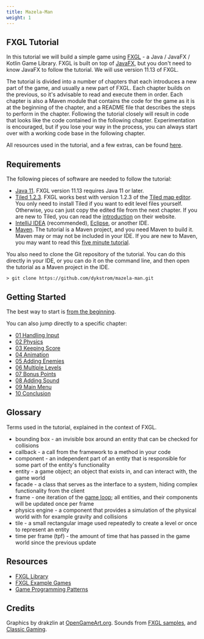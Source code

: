 ```yaml
---
title: Mazela-Man
weight: 1
---
```


## FXGL Tutorial

In this tutorial we will build a simple game using [FXGL](https://github.com/AlmasB/FXGL) -
a Java / JavaFX / Kotlin Game Library. FXGL is built on top of [JavaFX](https://openjfx.io),
but you don't need to know JavaFX to follow the tutorial. We will use version 11.13 of FXGL.

The tutorial is divided into a number of chapters that each introduces a new part of the game,
and usually a new part of FXGL. Each chapter builds on the previous, so it's advisable to read
and execute them in order. Each chapter is also a Maven module that contains the code for the
game as it is at the beginning of the chapter, and a README file that describes the steps to
perform in the chapter. Following the tutorial closely will result in code that looks like the
code contained in the following chapter. Experimentation is encouraged, but if you lose your
way in the process, you can always start over with a working code base in the following chapter.

All resources used in the tutorial, and a few extras, can be found [here](resources).

## Requirements

The following pieces of software are needed to follow the tutorial:

* [Java 11](https://adoptopenjdk.net). FXGL version 11.13 requires Java 11 or later.
* [Tiled 1.2.3](https://github.com/mapeditor/tiled/releases/tag/v1.2.3). FXGL works best with
  version 1.2.3 of the [Tiled map editor](https://www.mapeditor.org). You only need to install
  Tiled if you want to edit level files yourself. Otherwise, you can just copy the edited file
  from the next chapter. If you are new to Tiled, you can read the
  [introduction](https://doc.mapeditor.org/en/stable/manual/introduction) on their website.
* [IntelliJ IDEA](https://www.jetbrains.com/idea) (recommended),
  [Eclipse](https://www.eclipse.org/eclipseide), or another IDE.
* [Maven](http://maven.apache.org/index.html). The tutorial is a Maven project, and you need
  Maven to build it. Maven may or may not be included in your IDE. If you are new to Maven, you
  may want to read this [five minute tutorial](https://maven.apache.org/guides/getting-started/maven-in-five-minutes.html).

You also need to clone the Git repository of the tutorial. You can do this directly in your IDE,
or you can do it on the command line, and then open the tutorial as a Maven project in the IDE.

```
> git clone https://github.com/dykstrom/mazela-man.git
```


## Getting Started

The best way to start is [from the beginning](https://dykstrom.github.io/mazela-man-web/manual/).

You can also jump directly to a specific chapter:

* [01 Handling Input](https://dykstrom.github.io/mazela-man-web/manual/01_handling_input/)
* [02 Physics](https://dykstrom.github.io/mazela-man-web/manual/02_physics/)
* [03 Keeping Score](https://dykstrom.github.io/mazela-man-web/manual/03_eating_and_keeping_score/)
* [04 Animation](https://dykstrom.github.io/mazela-man-web/manual/04_animation/)
* [05 Adding Enemies](https://dykstrom.github.io/mazela-man-web/manual/05_adding_enemies/)
* [06 Multiple Levels](https://dykstrom.github.io/mazela-man-web/manual/06_second_level/)
* [07 Bonus Points](https://dykstrom.github.io/mazela-man-web/manual/07_bonus_points/)
* [08 Adding Sound](https://dykstrom.github.io/mazela-man-web/manual/08_adding_sound/)
* [09 Main Menu](https://dykstrom.github.io/mazela-man-web/manual/09_enable_main_menu/)
* [10 Conclusion](https://dykstrom.github.io/mazela-man-web/manual/10_end_of_tutorial/)


## Glossary

Terms used in the tutorial, explained in the context of FXGL.

* bounding box - an invisible box around an entity that can be checked for collisions
* callback - a call from the framework to a method in your code
* component - an independent part of an entity that is responsible for some part of the
  entity's functionality
* entity - a game object; an object that exists in, and can interact with, the game world
* facade - a class that serves as the interface to a system, hiding complex functionality
  from the client
* frame - one iteration of the [game loop](https://gameprogrammingpatterns.com/game-loop.html);
  all entities, and their components will be updated once per frame
* physics engine - a component that provides a simulation of the physical world with for
  example gravity and collisions
* tile - a small rectangular image used repeatedly to create a level or once to represent an
  entity
* time per frame (tpf) - the amount of time that has passed in the game world since the
  previous update


## Resources

* [FXGL Library](https://github.com/AlmasB/FXGL)
* [FXGL Example Games](https://github.com/AlmasB/FXGLGames)
* [Game Programming Patterns](https://gameprogrammingpatterns.com)


## Credits

Graphics by drakzlin at [OpenGameArt.org](https://opengameart.org).
Sounds from [FXGL samples](https://github.com/AlmasB/FXGL), and [Classic Gaming](http://www.classicgaming.cc).
